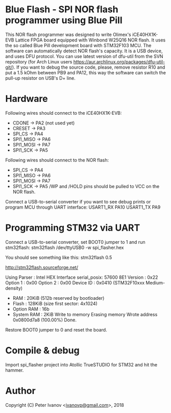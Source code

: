 Blue Flash - SPI NOR flash programmer using Blue Pill
=====================================================

This NOR flash programmer was designed to write Olimex's iCE40HX1K-EVB 
Lattice FPGA board equipped with Winbond W25Q16 NOR flash. It uses the so 
called Blue Pill development board with STM32F103 MCU. The software can 
automatically detect NOR flash's capacity.
It is a USB device, and uses DFU protocol. You can use latest version of 
dfu-util from the SVN repository (for Arch Linux users 
https://aur.archlinux.org/packages/dfu-util-git/).
If you want to debug the source code, please, remove resistor R10 and put
a 1.5 kOhm between PB9 and PA12, this way the software can switch the
pull-up resistor on USB's D+ line.

Hardware
========
Following wires should connect to the iCE40HX1K-EVB:
 * CDONE      -> PA2 (not used yet)
 * CRESET     -> PA3	
 * SPI\_CS    -> PA4
 * SPI1\_MISO -> PA6
 * SPI1\_MOSI -> PA7
 * SPI1\_SCK  -> PA5

Following wires should connect to the NOR flash:
* SPI\_CS     -> PA4
* SPI1\_MISO  -> PA6
* SPI1\_MOSI  -> PA7
* SPI1\_SCK   -> PA5
/WP and /HOLD pins should be pulled to VCC on the NOR flash.

Connect a USB-to-serial converter if you want to see debug prints or
program MCU through UART interface:
USART1\_RX	PA10
USART1\_TX	PA9

Programming STM32 via UART
==========================
Connect a USB-to-serial converter, set BOOT0 jumper to 1 and run stm32flash:
stm32flash /dev/ttyUSB0 -w spi\_flasher.hex 

You should see something like this:
stm32flash 0.5

http://stm32flash.sourceforge.net/

Using Parser : Intel HEX
Interface serial\_posix: 57600 8E1
Version      : 0x22
Option 1     : 0x00
Option 2     : 0x00
Device ID    : 0x0410 (STM32F10xxx Medium-density)
- RAM        : 20KiB  (512b reserved by bootloader)
- Flash      : 128KiB (size first sector: 4x1024)
- Option RAM : 16b
- System RAM : 2KiB
Write to memory
Erasing memory
Wrote address 0x0800d7a8 (100.00%) Done.

Restore BOOT0 jumper to 0 and reset the board.

Compile & debug
===============
Import spi\_flasher project into Atollic TrueSTUDIO for STM32 and hit the 
hammer.

Author
======
Copyright (C) Peter Ivanov &lt;ivanovp@gmail.com&gt;, 2018

